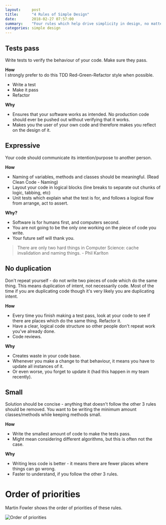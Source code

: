 ```yaml
---
layout:     post
title:      "4 Rules of Simple Design"
date:       2018-02-27 07:57:00
summary:    "Four rules which help drive simplicity in design, no matter which programming language you work with." 
categories: simple design
---
```


## Tests pass  
Write tests to verify the behaviour of your code. Make sure they pass.  

**How**  
I strongly prefer to do this TDD Red-Green-Refactor style when possible.  
* Write a test
* Make it pass
* Refactor

**Why**  
* Ensures that your software works as intended. No production code should ever be pushed out without verifying that it works.
* Makes you the user of your own code and therefore makes you reflect on the design of it.

## Expressive  
Your code should communicate its intention/purpose to another person.  

**How**  
* Naming of variables, methods and classes should be meaningful. (Read Clean Code - Naming)
* Layout your code in logical blocks (line breaks to separate out chunks of logic, tabbing, etc)
* Unit tests which explain what the test is for, and follows a logical flow from arrange, act to assert.

**Why?**  
* Software is for humans first, and computers second.
* You are not going to be the only one working on the piece of code you write.
* Your future self will thank you.

> There are only two hard things in Computer Science: cache invalidation and naming things. - Phil Karlton  

## No duplication
Don't repeat yourself - do not write two pieces of code which do the same thing. This means duplication of intent, not necessarily code. Most of the time if you are duplicating code though it's very likely you are duplicating intent.  

**How**  
* Every time you finish making a test pass, look at your code to see if there are places which do the same thing. Refactor it.
* Have a clear, logical code structure so other people don't repeat work you've already done.
* Code reviews.

**Why**  
* Creates waste in your code base.
* Whenever you make a change to that behaviour, it means you have to update all instances of it.
* Or even worse, you forget to update it (had this happen in my team recently).

## Small
Solution should be concise - anything that doesn't follow the other 3 rules should be removed. You want to be writing the minimum amount classes/methods while keeping methods small.

**How**  
* Write the smallest amount of code to make the tests pass.
* Might mean considering different algorithms, but this is often not the case.  

**Why**  
* Writing less code is better - it means there are fewer places where things can go wrong.
* Faster to understand, if you follow the other 3 rules.
    
# Order of priorities  
Martin Fowler shows the order of priorities of these rules.  

![Order of priorities](https://martinfowler.com/bliki/images/beckDesignRules/sketch.png "Source: https://martinfowler.com/bliki/BeckDesignRules.html")